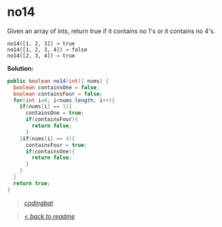 # no14

Given an array of ints, return true if it contains no 1's or it contains no 4's.

```
no14([1, 2, 3]) → true
no14([1, 2, 3, 4]) → false
no14([2, 3, 4]) → true
```

**Solution:**

```java
public boolean no14(int[] nums) {
  boolean containsOne = false;
  boolean containsFour = false;
  for(int i=0; i<nums.length; i++){
    if(nums[i] == 1){
      containsOne = true;
      if(containsFour){
        return false;
      }
    }if(nums[i] == 4){
      containsFour = true;
      if(containsOne){
        return false;
      }
    }
  }
  return true;
}
```

> _[codingbat](https://codingbat.com/prob/p136648)_

> [< _back to readme_](FINDREPLACEREADME)